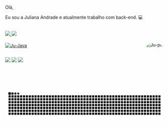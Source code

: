 Olá,

Eu sou a Juliana Andrade e atualmente trabalho com back-end. 💻
## 
<div>
  <a href="https://github.com/juandraden">
  <img height="170em" src="https://github-readme-stats.vercel.app/api?username=juandraden&show_icons=false&theme=tokyonight&include_all_commits=true&count_private=true"/>
  <img height="170em" src="https://github-readme-stats.vercel.app/api/top-langs/?username=juandraden&layout=compact&langs_count=7&theme=tokyonight"/>
</div>

<div style="display: inline_block"><br>
  <img align="center" alt="Ju-Java" height="40" width="40" src="https://cdn.jsdelivr.net/gh/devicons/devicon/icons/java/java-original.svg">
  <img align="right" alt="Ju-pic" height="150" style="border-radius:50px;" src="https://share-cdn.picrew.me/shareImg/org/202112/338224_GdOuhmng.png">
</div>
  
  ##
 
<div>
  <a href="https://instagram.com/ju.andraden" target="_blank"><img src="https://img.shields.io/badge/-Instagram-%23E4405F?style=for-the-badge&logo=instagram&logoColor=white" target="_blank"></a>
  <a href = "mailto:juliana.andraden07@gmail.com"><img src="https://img.shields.io/badge/-Gmail-%23333?style=for-the-badge&logo=gmail&logoColor=white" target="_blank"></a>
  <a href="https://www.linkedin.com/in/juliana-andradens/" target="_blank"><img src="https://img.shields.io/badge/-LinkedIn-%230077B5?style=for-the-badge&logo=linkedin&logoColor=white" target="_blank"></a> 
  
  ![Snake animation](https://github.com/juandraden/juandraden/blob/output/github-contribution-grid-snake.svg)
  
</div>
